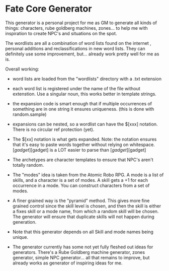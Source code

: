 # Fate Core Generator

This generator is a personal project for me as GM to generate all kinds of things:
characters, rube goldberg machines, zones... to help me with inspiration to create
NPC's and situations on the spot.

The wordlists are all a combination of word lists found on the internet
, personal additions and reclassifications in new word lists. They can definitely use some improvement, but...
already work pretty well for me as is.

Overall working:
- word lists are loaded from the "wordlists" directory with a .txt extension
- each word list is registered under the name of the file without extenstion. Use a singular noun,
  this works better in template strings.
- the expansion code is smart enough that if multiple occurrences of something are in one string it ensures uniqueness.
  (this is done with random.sample)
- expansions can be nested, so a wordlist can have the $[xxx] notation. There is no circular ref protection (yet).
- The $[xx] notation is what gets expanded. Note: the notation ensures that it's easy to paste words together
  without relying on whitespace. $[gadget]$[gadget] is a LOT easier to parse than $[gadget]$[gadget]

- The archetypes are character templates to ensure that NPC's aren't totally random.
- The "modes" idea is  taken from the Atomic Robo RPG. A mode is a list of skills, and a character is a set of modes.
  A skill gets a +1 for each occurrence in a mode. You can construct characters from a set of modes.
- A finer grained way is the "pyramid" method. This gives more fine grained control since the skill level is chosen,
  and then the skill is either a fixes skill or a mode name, from which a random skill will be chosen. The generator
  will ensure that duplicate skills will not happen during generation.
- Note that this generator depends on all Skill and mode names being unique.

- The generator currently has some not yet fully fleshed out ideas for generators. There's a Rube Goldberg machine
  generator, zones generator, simple NPC generator... all that remains to improve, but already works as generator
  of inspiring ideas for me.

